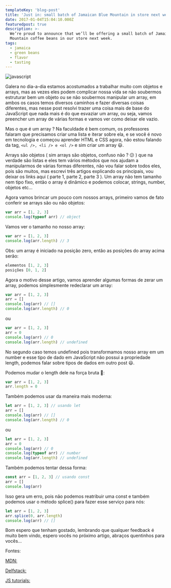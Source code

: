 ```yaml
---
templateKey: 'blog-post'
title: 'Just in: small batch of Jamaican Blue Mountain in store next week'
date: 2017-01-04T15:04:10.000Z
featuredpost: true
description: >-
  We’re proud to announce that we’ll be offering a small batch of Jamaica Blue
  Mountain coffee beans in our store next week.
tags:
  - jamaica
  - green beans
  - flavor
  - tasting
---
```


![javascript](https://miro.medium.com/max/720/1*NDojKFkqkGU86VwXm1bM9Q.jpeg)

Galera no dia-a-dia estamos acostumados a trabalhar muito com objetos e arrays, mas as vezes eles podem complicar nossa vida se não soubermos estruturar bem um objeto ou se não soubermos manipular um array, em ambos os casos temos diversos caminhos e fazer diversas coisas diferentes, mas nesse post resolvi trazer uma coisa mais de base do JavaScript que nada mais é do que esvaziar um array, ou seja, vamos preencher um array de várias formas e vamos ver como deixar ele vazio.

Mas o que é um array ?
Na faculdade é bem comum, os professores falaram que precisamos criar uma lista e iterar sobre ela, e se você é novo em tecnologia e começou aprender HTML e CSS agora, não estou falando da tag, `<ul />, <li /> e <ol />` e sim criar um array 😃.

Arrays são objetos ( sim arrays são objetos, confuso não ? 😕 ) que na verdade são listas e eles tem vários métodos que nos ajudam a manipularmos de várias formas diferentes, não vou falar sobre todos eles, pois são muitos, mas escrevi três artigos explicando os principais, vou deixar os links aqui ( parte 1, parte 2, parte 3 ). Um array não tem tamanho nem tipo fixo, então o array é dinâmico e podemos colocar, strings, number, objetos etc…

Agora vamos brincar um pouco com nossos arrays, primeiro vamos de fato conferir se arrays são ou não objetos:

```javascript
var arr = [1, 2, 3]
console.log(typeof arr) // object
```

Vamos ver o tamanho no nosso array:

```javascript
var arr = [1, 2, 3]
console.log(arr.length) // 3
```

Obs: um array é iniciado na posição zero, então as posições do array acima serão:

```javascript
elementos [1, 2, 3]
posições [0, 1, 2]
```

Agora o motivo desse artigo, vamos aprender algumas formas de zerar um array, podemos simplesmente redeclarar um array:

```javascript
var arr = [1, 2, 3]
arr = []
console.log(arr) // []
console.log(arr.length) // 0
```

ou

```javascript
var arr = [1, 2, 3]
arr = 0
console.log(arr) // 0
console.log(arr.length) // undefined
```

No segundo caso temos undefined pois transformamos nosso array em um number e esse tipo de dado em JavaScript não possui a propriedade length, podemos falar sobre tipos de dados em outro post 😃.

Podemos mudar o length dele na força bruta 👊:

```javascript
var arr = [1, 2, 3]
arr.length = 0

```

Também podemos usar da maneira mais moderna:

```javascript
let arr = [1, 2, 3] // usando let
arr = []
console.log(arr) // []
console.log(arr.length) // 0
```
ou

```javascript
let arr = [1, 2, 3]
arr = 0
console.log(arr) // 0
console.log(typeof arr) // number
console.log(arr.length) // undefined
```

Também podemos tentar dessa forma:

```javascript
const arr = [1, 2, 3] // usando const
arr = []
console.log(arr)
```

Isso gera um erro, pois não podemos reatribuir uma const e também podemos usar o método splice() para fazer esse serviço para nós:

```javascript
let arr = [1, 2, 3]
arr.splice(0, arr.length)
console.log(arr) // []
```

Bom espero que tenham gostado, lembrando que qualquer feedback é muito bem vindo, espero vocês no próximo artigo, abraços quentinhos para vocês…

Fontes:

[MDN:](https://developer.mozilla.org/pt-BR/docs/Web/JavaScript/Reference/Global_Objects/Array)

[Delfstack:](https://www.delftstack.com/howto/javascript/how-to-empty-an-array-in-javascript/)

[JS tutorials:](https://www.javascripttutorial.net/array/4-ways-empty-javascript-array/)
